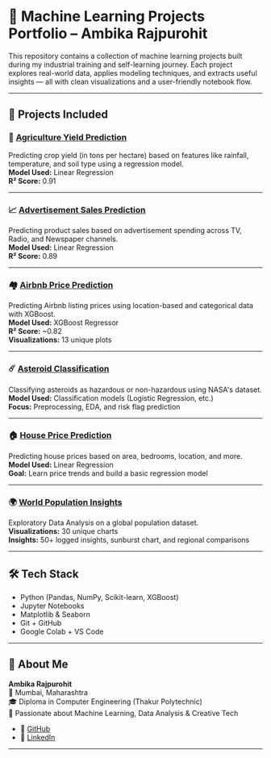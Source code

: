 # 🌟 Machine Learning Projects Portfolio – Ambika Rajpurohit

This repository contains a collection of machine learning projects built during my industrial training and self-learning journey. Each project explores real-world data, applies modeling techniques, and extracts useful insights — all with clean visualizations and a user-friendly notebook flow.

---

## 💼 Projects Included

### 🌾 [Agriculture Yield Prediction](./agriculture)
Predicting crop yield (in tons per hectare) based on features like rainfall, temperature, and soil type using a regression model.  
**Model Used:** Linear Regression  
**R² Score:** 0.91

---

### 📈 [Advertisement Sales Prediction](./advertising)
Predicting product sales based on advertisement spending across TV, Radio, and Newspaper channels.  
**Model Used:** Linear Regression  
**R² Score:** 0.89

---

### 🏘️ [Airbnb Price Prediction](./airbnb)
Predicting Airbnb listing prices using location-based and categorical data with XGBoost.  
**Model Used:** XGBoost Regressor  
**R² Score:** ~0.82  
**Visualizations:** 13 unique plots

---

### ☄️ [Asteroid Classification](./asteroid)
Classifying asteroids as hazardous or non-hazardous using NASA's dataset.  
**Model Used:** Classification models (Logistic Regression, etc.)  
**Focus:** Preprocessing, EDA, and risk flag prediction

---

### 🏠 [House Price Prediction](./houseprediction)
Predicting house prices based on area, bedrooms, location, and more.  
**Model Used:** Linear Regression  
**Goal:** Learn price trends and build a basic regression model

---

### 🌍 [World Population Insights](./worldpopulation)
Exploratory Data Analysis on a global population dataset.  
**Visualizations:** 30 unique charts  
**Insights:** 50+ logged insights, sunburst chart, and regional comparisons

---

## 🛠️ Tech Stack

- Python (Pandas, NumPy, Scikit-learn, XGBoost)
- Jupyter Notebooks  
- Matplotlib & Seaborn  
- Git + GitHub  
- Google Colab + VS Code

---

## 🤍 About Me

**Ambika Rajpurohit**  
📍 Mumbai, Maharashtra  
🎓 Diploma in Computer Engineering (Thakur Polytechnic)  
🌱 Passionate about Machine Learning, Data Analysis & Creative Tech

- 🔗 [GitHub](https://github.com/ambikaspace)
- 🔗 [LinkedIn](https://www.linkedin.com/in/ambika-rajpurohit-0b415b365/)

---

